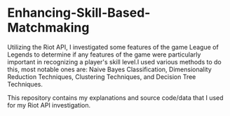 # Enhancing-Skill-Based-Matchmaking
Utilizing the Riot API, I investigated some features of the game League of Legends to determine if any features of the game were particularly important in recognizing a player's skill level.I used various methods to do this, most notable ones are: Naive Bayes Classification, Dimensionality Reduction Techniques, Clustering Techniques, and Decision Tree Techniques. 

This repository contains my explanations and source code/data that I used for my Riot API investigation.
